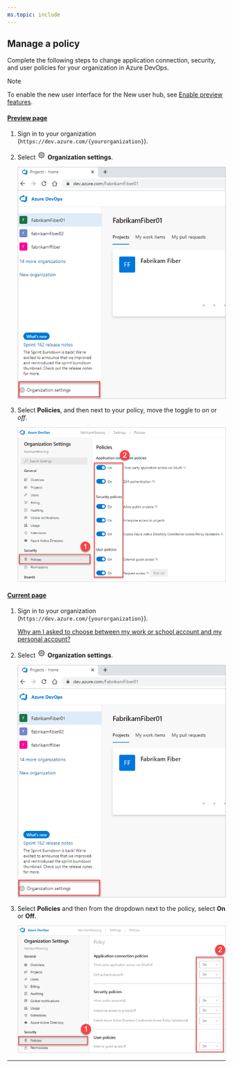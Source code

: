 ```yaml
---
ms.topic: include
---
```



## Manage a policy

Complete the following steps to change application connection, security, and user policies for your organization in Azure DevOps. 

> [!NOTE]   
> To enable the new user interface for the New user hub, see [Enable preview features](../../project/navigation/preview-features.md).

#### [Preview page](#tab/preview-page) 

1. Sign in to your organization (```https://dev.azure.com/{yourorganization}```).

2. Select ![gear icon](../media/icons/gear-icon.png) **Organization settings**.

   ![Open Organization settings](../media/settings/open-admin-settings-vert.png)

3. Select **Policies**,  and then next to your policy, move the toggle to *on* or *off*.

   ![Select Policies, and then turn On](media/change-policies-preview.png)

#### [Current page](#tab/current-page)


1. Sign in to your organization (```https://dev.azure.com/{yourorganization}```).

    [Why am I asked to choose between my work or school account and my personal account?](faq-user-and-permissions-management.md#ChooseOrgAcctMSAcct)

2. Select ![gear icon](../media/icons/gear-icon.png) **Organization settings**.

   ![Open Organization settings](../media/settings/open-admin-settings-vert.png)

3. Select **Policies** and then from the dropdown next to the policy, select **On** or **Off**.

   ![Select policy, and then turn On](media/change-policies-current-view.png)

* * *

